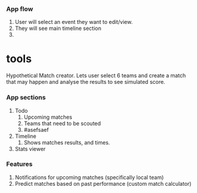 ### App flow
1. User will select an event they want to edit/view.
2. They will see main timeline section
3. 

# tools
Hypothetical Match creator. Lets user select 6 teams and create a match that may happen and analyse the results to see simulated score.


### App sections
1. Todo
	1. Upcoming matches
	1. Teams that need to be scouted
	2. #asefsaef 
2. Timeline
	1. Shows matches results, and times.
4. Stats viewer


### Features
1. Notifications for upcoming matches (specifically local team)
2. Predict matches based on past performance (custom match calculator)